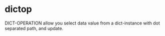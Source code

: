 # dictop
DICT-OPERATION allow you select data value from a dict-instance with dot separated path, and update.
